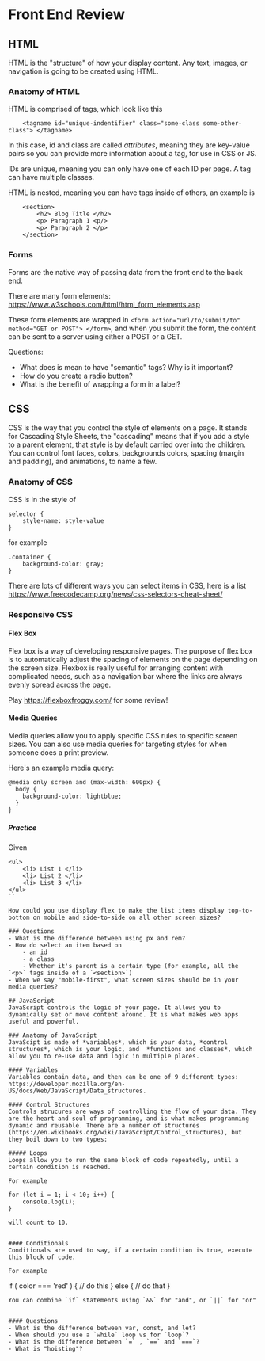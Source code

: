 # Front End Review

## HTML

HTML is the "structure" of how your display content. Any text, images, or navigation is going to be created using HTML.

### Anatomy of HTML

HTML is comprised of tags, which look like this

```
    <tagname id="unique-indentifier" class="some-class some-other-class"> </tagname>
```

In this case, id and class are called _attributes_, meaning they are key-value pairs so you can provide more information about a tag, for use in CSS or JS.

IDs are unique, meaning you can only have one of each ID per page. A tag can have multiple classes.

HTML is nested, meaning you can have tags inside of others, an example is

```
    <section>
        <h2> Blog Title </h2>
        <p> Paragraph 1 <p/>
        <p> Paragraph 2 </p>
    </section>

```

### Forms

Forms are the native way of passing data from the front end to the back end.

There are many form elements: https://www.w3schools.com/html/html_form_elements.asp

These form elements are wrapped in `<form action="url/to/submit/to" method="GET or POST"> </form>`, and when you submit the form, the content can be sent to a server using either a POST or a GET.

Questions:

- What does is mean to have "semantic" tags? Why is it important?
- How do you create a radio button?
- What is the benefit of wrapping a form in a label?

## CSS

CSS is the way that you control the style of elements on a page. It stands for Cascading Style Sheets, the "cascading" means that if you add a style to a parent element, that style is by default carried over into the children. You can control font faces, colors, backgrounds colors, spacing (margin and padding), and animations, to name a few.

### Anatomy of CSS

CSS is in the style of

```
selector {
    style-name: style-value
}
```

for example

```
.container {
    background-color: gray;
}
```

There are lots of different ways you can select items in CSS, here is a list https://www.freecodecamp.org/news/css-selectors-cheat-sheet/

### Responsive CSS

#### Flex Box

Flex box is a way of developing responsive pages. The purpose of flex box is to automatically adjust the spacing of elements on the page depending on the screen size. Flexbox is really useful for arranging content with complicated needs, such as a navigation bar where the links are always evenly spread across the page.

Play https://flexboxfroggy.com/ for some review!

#### Media Queries

Media queries allow you to apply specific CSS rules to specific screen sizes. You can also use media queries for targeting styles for when someone does a print preview.

Here's an example media query:

```
@media only screen and (max-width: 600px) {
  body {
    background-color: lightblue;
  }
}
```

##### Practice

Given

```
<ul>
    <li> List 1 </li>
    <li> List 2 </li>
    <li> List 3 </li>
</ul>
``

How could you use display flex to make the list items display top-to-bottom on mobile and side-to-side on all other screen sizes?

### Questions
- What is the difference between using px and rem?
- How do select an item based on
    - an id
    - a class
    - Whether it's parent is a certain type (for example, all the `<p>` tags inside of a `<section>`)
- When we say "mobile-first", what screen sizes should be in your media queries?

## JavaScript
JavaScript controls the logic of your page. It allows you to dynamically set or move content around. It is what makes web apps useful and powerful.

### Anatomy of JavaScript
JavaScipt is made of *variables*, which is your data, *control structures*, which is your logic, and  *functions and classes*, which allow you to re-use data and logic in multiple places.

#### Variables
Variables contain data, and then can be one of 9 different types: https://developer.mozilla.org/en-US/docs/Web/JavaScript/Data_structures.

#### Control Structures
Controls strucures are ways of controlling the flow of your data. They are the heart and soul of programming, and is what makes programming dynamic and reusable. There are a number of structures (https://en.wikibooks.org/wiki/JavaScript/Control_structures), but they boil down to two types:

##### Loops
Loops allow you to run the same block of code repeatedly, until a certain condition is reached.

For example
```

    for (let i = 1; i < 10; i++) {
        console.log(i);
    }

```
will count to 10.


#### Conditionals
Conditionals are used to say, if a certain condition is true, execute this block of code.

For example
```

if ( color === 'red' ) {
// do this
} else {
// do that
}

```
You can combine `if` statements using `&&` for "and", or `||` for "or"


#### Questions
- What is the difference between var, const, and let?
- When should you use a `while` loop vs for `loop`?
- What is the difference between `=` , `==` and `===`?
- What is "hoisting"?